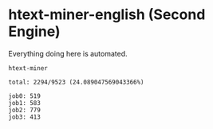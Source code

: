 # htext-miner-english (Second Engine)

Everything doing here is automated.

```
htext-miner

total: 2294/9523 (24.089047569043366%)

job0: 519
job1: 583
job2: 779
job3: 413
```
